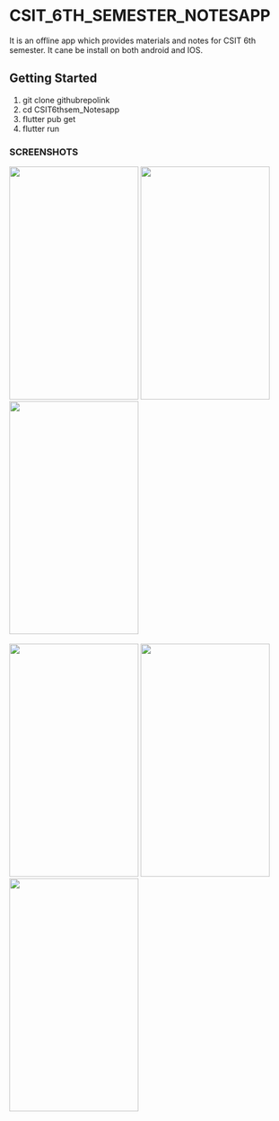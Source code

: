 # CSIT_6TH_SEMESTER_NOTESAPP
It is an offline app which provides materials and notes for CSIT 6th semester. It cane be install on both android and IOS.

## Getting Started
 1. git clone githubrepolink
 2. cd CSIT6thsem_Notesapp
 3. flutter pub get
 4. flutter run

### SCREENSHOTS

<div class="wato">
<img src="https://github.com/pra-android/CSIT_6TH_SEMESTER_NOTES_APP/assets/82046769/4ff0a503-ee38-4054-88ce-504881626a79.jpg" width="230" height="415">
<img src="https://github.com/pra-android/CSIT_6TH_SEMESTER_NOTES_APP/assets/82046769/33a014d5-4b40-4869-ae82-4ac8f4bb9574.jpg" width="230" height="415">
<img src="https://github.com/pra-android/CSIT_6TH_SEMESTER_NOTES_APP/assets/82046769/5065f0ce-56ef-4c74-a563-970e28e1292b.jpg" width="230" height="415"><br><br>
<img src="https://github.com/pra-android/CSIT_6TH_SEMESTER_NOTES_APP/assets/82046769/aa9b549f-17c5-4db0-b60b-abb195b55790.jpg" width="230" height="415">
<img src="https://github.com/pra-android/CSIT_6TH_SEMESTER_NOTES_APP/assets/82046769/39c0cdce-e8f5-4b80-bcb7-9376ab17e380.jpg" width="230" height="415">
<img src="https://github.com/pra-android/CSIT_6TH_SEMESTER_NOTES_APP/assets/82046769/021ef9fa-9f83-4389-80ce-c6104ac9c540.jpg" width="230" height="415">
  
</div>

    


